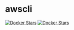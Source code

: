 # awscli

[![Docker Stars](https://img.shields.io/docker/automated/illagrenan/kubectl.svg)](https://hub.docker.com/r/illagrenan/kubectl/)
[![Docker Stars](https://img.shields.io/docker/build/illagrenan/kubectl.svg)](https://hub.docker.com/r/illagrenan/kubectl/)


